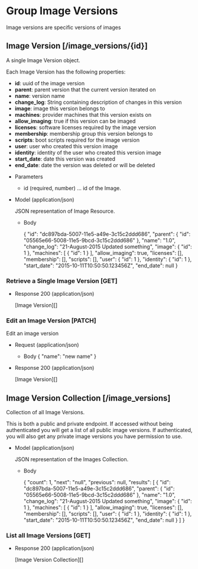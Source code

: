 # Group Image Versions
Image versions are specific versions of images

## Image Version [/image_versions/{id}]
A single Image Version object.

Each Image Version has the following properties:

- **id**: uuid of the image version
- **parent**: parent version that the current version iterated on
- **name**: version name
- **change_log**: String containing description of changes in this version
- **image**: image this version belongs to
- **machines**: provider machines that this version exists on
- **allow_imaging**: true if this version can be imaged
- **licenses**: software licenses required by the image version
- **membership**: membership group this version belongs to
- **scripts**: boot scripts required for the image version
- **user**: user who created this version image
- **identity**: identity of the user who created this version image
- **start_date**: date this version was created
- **end_date**: date the version was deleted or will be deleted


+ Parameters
    + id (required, number) ... id of the Image.
    
+ Model (application/json)

    JSON representation of Image Resource.

    + Body

        {
            "id": "dc897bda-5007-11e5-a49e-3c15c2ddd686",
            "parent": {
                "id": "05565e66-5008-11e5-9bcd-3c15c2ddd686" 
            },
            "name": "1.0",
            "change_log": "21-August-2015 Updated something",
            "image": {
                "id": 1
            },
            "machines": [
                {
                    "id": 1
                }
            ],
            "allow_imaging": true,
            "licenses": [],
            "membership": [],
            "scripts": [],
            "user": {
                "id": 1
            },
            "identity": {
                "id": 1
            },
            "start_date": "2015-10-11T10:50:50.123456Z",
            "end_date": null
        }

### Retrieve a Single Image Version [GET]
+ Response 200 (application/json)

    [Image Version][]
    
### Edit an Image Version [PATCH]
Edit an image version

+ Request (application/json)
    + Body
        {
            "name": "new name"
        }
        
+ Response 200 (application/json)

    [Image Version][]

## Image Version Collection [/image_versions]
Collection of all Image Versions.

This is both a public and private endpoint.  If accessed without being authenticated you will get a list of all public
 image versions.  If authenticated, you will also get any private image versions you have permission to use.

+ Model (application/json)

    JSON representation of the Images Collection.

    + Body

        {
            "count": 1,
            "next": "null",
            "previous": null,
            "results": [
                {
                    "id": "dc897bda-5007-11e5-a49e-3c15c2ddd686",
                    "parent": {
                        "id": "05565e66-5008-11e5-9bcd-3c15c2ddd686" 
                    },
                    "name": "1.0",
                    "change_log": "21-August-2015 Updated something",
                    "image": {
                        "id": 1
                    },
                    "machines": [
                        {
                            "id": 1
                        }
                    ],
                    "allow_imaging": true,
                    "licenses": [],
                    "membership": [],
                    "scripts": [],
                    "user": {
                        "id": 1
                    },
                    "identity": {
                        "id": 1
                    },
                    "start_date": "2015-10-11T10:50:50.123456Z",
                    "end_date": null
                }
            ]
        }


### List all Image Versions [GET]

+ Response 200 (application/json)

    [Image Version Collection][]
